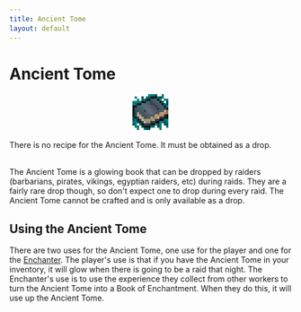 ```yaml
---
title: Ancient Tome
layout: default
---
```

# Ancient Tome 

<div class="infobox box text-center">
    <p style="text-align:center;"><img src="../../assets/images/icons/minecolonies/ancienttome.png" alt="Ancient Tome"></p>
    There is no recipe for the Ancient Tome. It must be obtained as a drop.
</div>
<br>

The Ancient Tome is a glowing book that can be dropped by raiders (barbarians, pirates, vikings, egyptian raiders, etc) during raids. They are a fairly rare drop though, so don't expect one to drop during every raid. The Ancient Tome cannot be crafted and is only available as a drop. 
<br>

## Using the Ancient Tome

There are two uses for the Ancient Tome, one use for the player and one for the [Enchanter](../../source/workers/enchanter). The player's use is that if you have the Ancient Tome in your inventory, it will glow when there is going to be a raid that night. The Enchanter's use is to use the experience they collect from other workers to turn the Ancient Tome into a Book of Enchantment. When they do this, it will use up the Ancient Tome.
